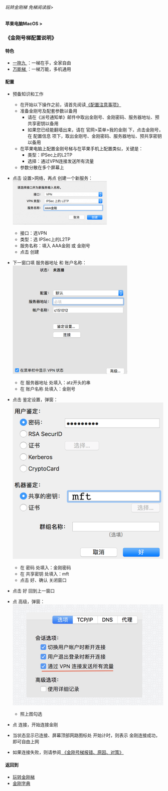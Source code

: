 ###### 玩转金刚梯 免梯阅读版>
#### 苹果电脑MacOS >
### 《金刚号梯配置说明》

#### 特色
  - [ 一拖九 ](https://github.com/a2zitpro/web/blob/master/LadderFree/kkDictionary/OneForNine.md)：一梯在手，全家自由
  - [ 万能梯 ](https://github.com/a2zitpro/web/blob/master/LadderFree/kkDictionary/KKLadderKKIDMultipurpose.md)：一梯万能，多机通用
 
#### 配置
- 预备知识和工作
  - 在开始以下操作之前，请首先阅读[《配置注意事项》](https://github.com/a2zitpro/web/blob/master/LadderFree/kkDictionary/ConsiderationsWhileConfigureKKID.md)
  - 准备金刚号及配套参数以备用
    - 请在《派号通知单》邮件中取出金刚号、金刚密码、服务器地址、预共享密钥以备用
    - 如果您已经能翻墙出来，请在 官网>菜单>我的金刚 下，点击金刚号，在 配置信息 项下，取出金刚号、金刚密码、服务器地址、预共享密钥以备用
  - 在苹果电脑上配置金刚号梯与在苹果手机上配置类似，关键是：
    - 类型：IPSec上的L2TP
    - 选择：通过VPN连接发送所有流量
  - 参数分散在多个屏幕上

- 点击 设置>网络，再点 创建一个新服务：
![image](https://github.com/a2zitpro/web/blob/master/LadderFree/Apple/MacOS/KKLadderKKID/217915F1-5B28-49AE-9A0F-E7ECCC1C6EBB.png)
  - 接口：选VPN
  - 类型：选 IPSec上的L2TP
  - 服务名称：填入 AAA金刚 或 金刚号
  - 点击 创建
- 下一窗口填 服务器地址 和 账户名称：
![image](https://github.com/a2zitpro/web/blob/master/LadderFree/Apple/MacOS/KKLadderKKID/559239BC-39C0-4940-89B0-3E5FE837F055.png)
  - 在 服务器地址 处填入：atz开头的串 
  - 在 账户名称 处填入：金刚号
- 点击 鉴定设置，弹窗：
![image](https://github.com/a2zitpro/web/blob/master/LadderFree/Apple/MacOS/KKLadderKKID/macos-screen3.png)
  - 在 密码 处填入：金刚密码
  - 在 共享密钥 处填入：mft
  - 点击 好、确认 关闭窗口
- 点击 好 回到上一窗口
- 点 高级，弹窗：
![image](https://github.com/a2zitpro/web/blob/master/LadderFree/Apple/MacOS/KKLadderKKID/A6F969F0-F85B-4E2D-8CDB-5B5E895DCD38.jpeg)
  - 照上图勾选
- 点 连接，开始连接金刚
- 当状态显示已连接、屏幕顶部网路图标处 开始计时，则表示 金刚连接成功，即可自由上网
- 如果连接失败，则请参阅[ 《金刚号梯报错、原因、对策》](https://github.com/a2zitpro/web/blob/master/LadderFree/kkDictionary/KKLadderKKIDErroMessage.md)


#### 返回到
- [玩转金刚梯](https://github.com/a2zitpro/web/blob/master/LadderFree/A.md)
- [金刚字典](https://github.com/a2zitpro/web/blob/master/LadderFree/kkDictionary/KKDictionary.md)
